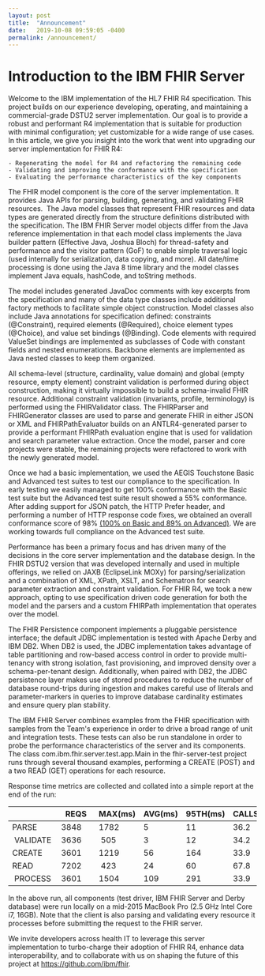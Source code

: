 ```yaml
---
layout: post
title:  "Announcement"
date:   2019-10-08 09:59:05 -0400
permalink: /announcement/
---
```

<div class="container">
  <div class="row">

# Introduction to the IBM FHIR Server

Welcome to the IBM implementation of the HL7 FHIR R4 specification. This project builds on our experience developing, operating, and maintaining a commercial-grade DSTU2 server implementation. Our goal is to provide a robust and performant R4 implementation that is suitable for production with minimal configuration; yet customizable for a wide range of use cases. In this article, we give you insight into the work that went into upgrading our server implementation for FHIR R4: 
<div class="container list-unstyled">

    - Regenerating the model for R4 and refactoring the remaining code
    - Validating and improving the conformance with the specification
    - Evaluating the performance characteristics of the key components

</div>

The FHIR model component is the core of the server implementation. It provides Java APIs for parsing, building, generating, and validating FHIR resources.  The Java model classes that represent FHIR resources and data types are generated directly from the structure definitions distributed with the specification. The IBM FHIR Server model objects differ from the Java reference implementation in that each model class implements the Java builder pattern (Effective Java, Joshua Bloch) for thread-safety and performance and the visitor pattern (GoF) to enable simple traversal logic (used internally for serialization, data copying, and more). All date/time processing is done using the Java 8 time library and the model classes implement Java equals, hashCode, and toString methods.

The model includes generated JavaDoc comments with key excerpts from the specification and many of the data type classes include additional factory methods to facilitate simple object construction. Model classes also include Java annotations for specification defined: constraints (@Constraint), required elements (@Required), choice element types (@Choice), and value set bindings (@Binding). Code elements with required ValueSet bindings are implemented as subclasses of Code with constant fields and nested enumerations. Backbone elements are implemented as Java nested classes to keep them organized.

All schema-level (structure, cardinality, value domain) and global (empty resource, empty element) constraint validation is performed during object construction, making it virtually impossible to build a schema-invalid FHIR resource. Additional constraint validation (invariants, profile, terminology) is performed using the FHIRValidator class. The FHIRParser and FHIRGenerator classes are used to parse and generate FHIR in either JSON or XML and FHIRPathEvaluator builds on an ANTLR4-generated parser to provide a performant FHIRPath evaluation engine that is used for validation and search parameter value extraction. Once the model, parser and core projects were stable, the remaining projects were refactored to work with the newly generated model.


Once we had a basic implementation, we used the AEGIS Touchstone Basic and Advanced test suites to test our compliance to the specification. In early testing we easily managed to get 100% conformance with the Basic test suite but the Advanced test suite result showed a 55% conformance. After adding support for JSON patch, the HTTP Prefer header, and performing a number of HTTP response code fixes, we obtained an overall conformance score of 98% [(100% on Basic and 89% on Advanced)]. We are working towards full compliance on the Advanced test suite.


Performance has been a primary focus and has driven many of the decisions in the core server implementation and the database design. In the FHIR DSTU2 version that was developed internally and used in multiple offerings, we relied on JAXB (EclipseLink MOXy) for parsing/serialization and a combination of XML, XPath, XSLT, and Schematron for search parameter extraction and constraint validation. For FHIR R4, we took a new approach, opting to use specification driven code generation for both the model and the parsers and a custom FHIRPath implementation that operates over the model.

The FHIR Persistence component implements a pluggable persistence interface; the default JDBC implementation is tested with Apache Derby and IBM DB2. When DB2 is used, the JDBC implementation takes advantage of table partitioning and row-based access control in order to provide multi-tenancy with strong isolation, fast provisioning, and improved density over a schema-per-tenant design. Additionally, when paired with DB2, the JDBC persistence layer makes use of stored procedures to reduce the number of database round-trips during ingestion and makes careful use of literals and parameter-markers in queries to improve database cardinality estimates and ensure query plan stability.

The IBM FHIR Server combines examples from the FHIR specification with samples from the Team's experience in order to drive a broad range of unit and integration tests. These tests can also be run standalone in order to probe the performance characteristics of the server and its components. The class com.ibm.fhir.server.test.app.Main in the fhir-server-test project runs through several thousand examples, performing a CREATE (POST) and a two READ (GET) operations for each resource. 


Response time metrics are collected and collated into a simple report at the end of the run:
<div class="table-responsive">
<div class=
"table table-sm table-striped table-light table-bordered">

|         |  REQS  |  MAX(ms)  | AVG(ms) | 95TH(ms) | CALLS/s |
| ------  | ------ | --------- | ------- | -------  | ------- |  
| PARSE   | 3848   | 1782      | 5       | 11       | 36.2    |
| VALIDATE| 3636   | 505       | 3       | 12       | 34.2    |
| CREATE  | 3601   | 1219      | 56      | 164      | 33.9    |
| READ    | 7202   | 423       | 24      | 60       | 67.8    |
| PROCESS | 3601   | 1504      | 109     | 291      | 33.9    | 

</div>
</div>

In the above run, all components (test driver, IBM FHIR Server and Derby database) were run locally on a mid-2015 MacBook Pro (2.5 GHz Intel Core i7, 16GB). Note that the client is also parsing and validating every resource it processes before submitting the request to the FHIR server.


We invite developers across health IT to leverage this server implementation to turbo-charge their adoption of FHIR R4, enhance data interoperability, and to collaborate with us on shaping the future of this project at https://github.com/ibm/fhir.

[(100% on Basic and 89% on Advanced)]: <https://touchstone.aegis.net/touchstone/analytics/published?month=201909&spec=FHIR%204.0.0&pa=HL7_FHIR_SERVER&testSystem=5d5e96a10a120e7f08942098&supportedOnly=true&cb=/HL7_FHIR_4_0_0>

</div>
</div>
